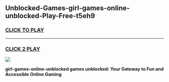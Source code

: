 
## Unblocked-Games-girl-games-online-unblocked-Play-Free-t5eh9
<h3>
<a href="https://premium76.site?title=girl-games-online-unblocked&ref=22A">CLICK TO PLAY</a></h3>
<hr>

<h3>
<a href="https://premium76.site?title=girl-games-online-unblocked&ref=22A">CLICK 2 PLAY</a>
  
</h3>

<a href="https://premium76.site?title=girl-games-online-unblocked&ref=22A"><img src="https://clearcache.store/games.png"></a>


**girl-games-online-unblocked games unblocked: Your Gateway to Fun and Accessible Online Gaming**
